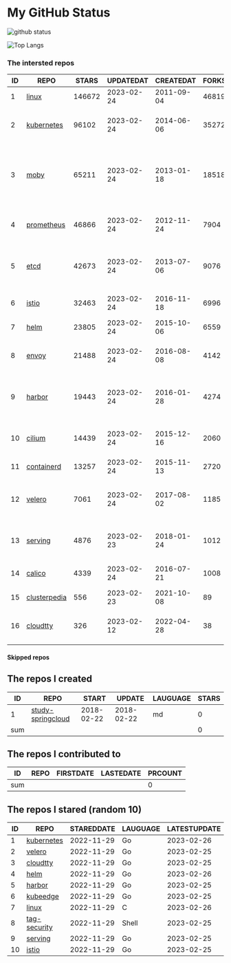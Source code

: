 # My GitHub Status

<img src="https://github-readme-stats-1.yihong0618.vercel.app/api?username=daoqingniu&show_icons=true&&&hide_title=true&count_private=true" alt="github status" />

![Top Langs](https://github-readme-stats-1.yihong0618.vercel.app/api/top-langs/?username=daoqingniu&layout=compact)

<!--START_SECTION:github_repos-->
### The intersted repos
| ID |                              REPO                               | STARS  | UPDATEDAT  | CREATEDAT  | FORKSCOUNT |                                              DESCRIPTIONS                                              |
|----|-----------------------------------------------------------------|--------|------------|------------|------------|--------------------------------------------------------------------------------------------------------|
|  1 | [linux](https://github.com/torvalds/linux)                      | 146672 | 2023-02-24 | 2011-09-04 |      46819 | Linux kernel source tree                                                                               |
|  2 | [kubernetes](https://github.com/kubernetes/kubernetes)          |  96102 | 2023-02-24 | 2014-06-06 |      35272 | Production-Grade Container Scheduling and Management                                                   |
|  3 | [moby](https://github.com/moby/moby)                            |  65211 | 2023-02-24 | 2013-01-18 |      18518 | Moby Project - a collaborative project for the container ecosystem to assemble container-based systems |
|  4 | [prometheus](https://github.com/prometheus/prometheus)          |  46866 | 2023-02-24 | 2012-11-24 |       7904 | The Prometheus monitoring system and time series database.                                             |
|  5 | [etcd](https://github.com/etcd-io/etcd)                         |  42673 | 2023-02-24 | 2013-07-06 |       9076 | Distributed reliable key-value store for the most critical data of a distributed system                |
|  6 | [istio](https://github.com/istio/istio)                         |  32463 | 2023-02-24 | 2016-11-18 |       6996 | Connect, secure, control, and observe services.                                                        |
|  7 | [helm](https://github.com/helm/helm)                            |  23805 | 2023-02-24 | 2015-10-06 |       6559 | The Kubernetes Package Manager                                                                         |
|  8 | [envoy](https://github.com/envoyproxy/envoy)                    |  21488 | 2023-02-24 | 2016-08-08 |       4142 | Cloud-native high-performance edge/middle/service proxy                                                |
|  9 | [harbor](https://github.com/goharbor/harbor)                    |  19443 | 2023-02-24 | 2016-01-28 |       4274 | An open source trusted cloud native registry project that stores, signs, and scans content.            |
| 10 | [cilium](https://github.com/cilium/cilium)                      |  14439 | 2023-02-24 | 2015-12-16 |       2060 | eBPF-based Networking, Security, and Observability                                                     |
| 11 | [containerd](https://github.com/containerd/containerd)          |  13257 | 2023-02-24 | 2015-11-13 |       2720 | An open and reliable container runtime                                                                 |
| 12 | [velero](https://github.com/vmware-tanzu/velero)                |   7061 | 2023-02-24 | 2017-08-02 |       1185 | Backup and migrate Kubernetes applications and their persistent volumes                                |
| 13 | [serving](https://github.com/knative/serving)                   |   4876 | 2023-02-23 | 2018-01-24 |       1012 | Kubernetes-based, scale-to-zero, request-driven compute                                                |
| 14 | [calico](https://github.com/projectcalico/calico)               |   4339 | 2023-02-24 | 2016-07-21 |       1008 | Cloud native networking and network security                                                           |
| 15 | [clusterpedia](https://github.com/clusterpedia-io/clusterpedia) |    556 | 2023-02-23 | 2021-10-08 |         89 | The Encyclopedia of Kubernetes clusters                                                                |
| 16 | [cloudtty](https://github.com/cloudtty/cloudtty)                |    326 | 2023-02-12 | 2022-04-28 |         38 | A Friendly Kubernetes CloudShell (Web Terminal) !                                                      |



#### Skipped repos
<!--END_SECTION:github_repos-->

<!--START_SECTION:my_github-->
## The repos I created
| ID  |                                 REPO                                 |   START    |   UPDATE   | LAUGUAGE | STARS |
|-----|----------------------------------------------------------------------|------------|------------|----------|-------|
|   1 | [study-springcloud](https://github.com/daoqingniu/study-springcloud) | 2018-02-22 | 2018-02-22 | md       |     0 |
| sum |                                                                      |            |            |          |     0 |

## The repos I contributed to
| ID  | REPO | FIRSTDATE | LASTEDATE | PRCOUNT |
|-----|------|-----------|-----------|---------|
| sum |      |           |           |       0 |

## The repos I stared (random 10)
| ID |                          REPO                          | STAREDDATE | LAUGUAGE | LATESTUPDATE |
|----|--------------------------------------------------------|------------|----------|--------------|
|  1 | [kubernetes](https://github.com/kubernetes/kubernetes) | 2022-11-29 | Go       | 2023-02-26   |
|  2 | [velero](https://github.com/vmware-tanzu/velero)       | 2022-11-29 | Go       | 2023-02-25   |
|  3 | [cloudtty](https://github.com/cloudtty/cloudtty)       | 2022-11-29 | Go       | 2023-02-25   |
|  4 | [helm](https://github.com/helm/helm)                   | 2022-11-29 | Go       | 2023-02-26   |
|  5 | [harbor](https://github.com/goharbor/harbor)           | 2022-11-29 | Go       | 2023-02-25   |
|  6 | [kubeedge](https://github.com/kubeedge/kubeedge)       | 2022-11-29 | Go       | 2023-02-25   |
|  7 | [linux](https://github.com/torvalds/linux)             | 2022-11-29 | C        | 2023-02-26   |
|  8 | [tag-security](https://github.com/cncf/tag-security)   | 2022-11-29 | Shell    | 2023-02-25   |
|  9 | [serving](https://github.com/knative/serving)          | 2022-11-29 | Go       | 2023-02-25   |
| 10 | [istio](https://github.com/istio/istio)                | 2022-11-29 | Go       | 2023-02-25   |

<!--END_SECTION:my_github-->
